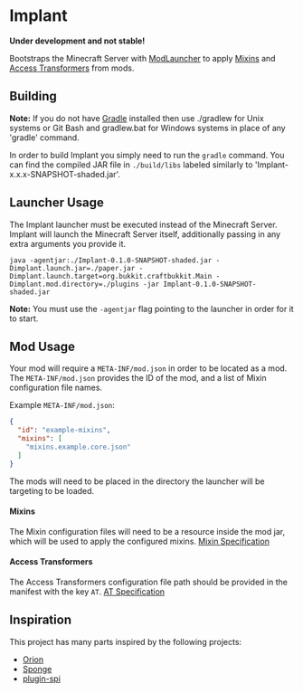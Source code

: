 Implant
=======

**Under development and not stable!**

Bootstraps the Minecraft Server with [ModLauncher] to apply [Mixins] and [Access Transformers] from mods.

## Building
__Note:__ If you do not have [Gradle] installed then use ./gradlew for Unix systems or Git Bash and gradlew.bat for Windows systems in place of any 'gradle' command.

In order to build Implant you simply need to run the `gradle` command. You can find the compiled JAR file in `./build/libs` labeled similarly to 'Implant-x.x.x-SNAPSHOT-shaded.jar'.

## Launcher Usage

The Implant launcher must be executed instead of the Minecraft Server. Implant will launch the Minecraft Server itself, additionally passing in any extra arguments you provide it.

`java -agentjar:./Implant-0.1.0-SNAPSHOT-shaded.jar -Dimplant.launch.jar=./paper.jar -Dimplant.launch.target=org.bukkit.craftbukkit.Main -Dimplant.mod.directory=./plugins -jar Implant-0.1.0-SNAPSHOT-shaded.jar`

**Note:** You must use the `-agentjar` flag pointing to the launcher in order for it to start.

## Mod Usage

Your mod will require a `META-INF/mod.json` in order to be located as a mod. The `META-INF/mod.json` provides the ID of the mod, and a list of Mixin configuration file names.

Example `META-INF/mod.json`:
```json
{
  "id": "example-mixins",
  "mixins": [
    "mixins.example.core.json"
  ]
}
```

The mods will need to be placed in the directory the launcher will be targeting to be loaded.

#### Mixins

The Mixin configuration files will need to be a resource inside the mod jar, which will be used to apply the configured mixins. [Mixin Specification]

#### Access Transformers

The Access Transformers configuration file path should be provided in the manifest with the key `AT`. [AT Specification]

## Inspiration

This project has many parts inspired by the following projects:

- [Orion]
- [Sponge]
- [plugin-spi]

[ModLauncher]: https://github.com/cpw/modlauncher
[Mixins]: https://github.com/SpongePowered/Mixin
[Access Transformers]: https://github.com/MinecraftForge/AccessTransformers
[Mixin Specification]: https://github.com/SpongePowered/Mixin/wiki/Introduction-to-Mixins---The-Mixin-Environment#mixin-configuration-files
[AT Specification]: https://github.com/MinecraftForge/AccessTransformers/blob/master/FMLAT.md

[Gradle]: https://www.gradle.org/
[Orion]: https://github.com/OrionMinecraft/Orion
[Sponge]: https://github.com/SpongePowered/Sponge
[plugin-spi]: https://github.com/SpongePowered/plugin-spi
